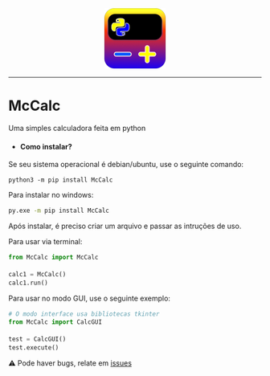 <div align="center"><img src="https://raw.githubusercontent.com/macielalves/McCalc/main/img/icon.png" /></div>

---
# McCalc
Uma simples calculadora feita em python

* #### Como instalar?
Se seu sistema operacional é debian/ubuntu, use o seguinte comando:

```shell
python3 -m pip install McCalc
```

Para instalar no windows:
```bash
py.exe -m pip install McCalc
```

Após instalar, é preciso criar um arquivo e passar as intruções de uso.

Para usar via terminal:

```py
from McCalc import McCalc

calc1 = McCalc()
calc1.run()
```

Para usar no modo GUI, use o seguinte exemplo:
```py
# O modo interface usa bibliotecas tkinter
from McCalc import CalcGUI

test = CalcGUI()
test.execute()
```



⚠ Pode haver bugs, relate em [issues](https://github.com/macielalves/McCalc/issues/new/choose)
